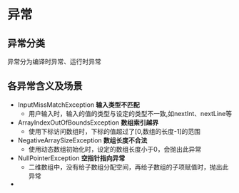 # 异常

## 异常分类

异常分为编译时异常、运行时异常

## 各异常含义及场景

+ InputMissMatchException **输入类型不匹配**
  + 用户输入时，输入的值的类型与设定的类型不一致,如nextInt、nextLine等
+ ArrayIndexOutOfBoundsException **数组索引越界**
  + 使用下标访问数组时，下标的值超过了[0,数组的长度-1]的范围
+ NegativeArraySizeException **数组长度不合法**
  + 使用动态数组初始化时，设定的数组长度小于0，会抛出此异常
+ NullPointerException **空指针指向异常**
  + 二维数组中，没有给子数组分配空间，再给子数组的子项赋值时，抛出此异常
+
